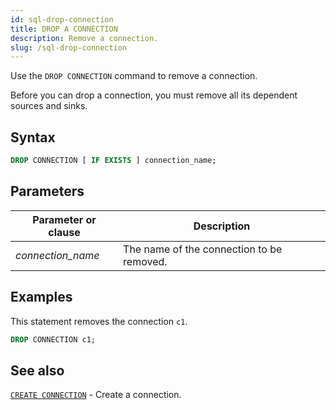 ```yaml
---
id: sql-drop-connection
title: DROP A CONNECTION
description: Remove a connection.
slug: /sql-drop-connection
---
```


Use the `DROP CONNECTION` command to remove a connection.

Before you can drop a connection, you must remove all its dependent sources and sinks.

## Syntax

```sql
DROP CONNECTION [ IF EXISTS ] connection_name;
```

## Parameters

|Parameter or clause            | Description           |
|-------------------------------|-----------------------|
|*connection_name*              |The name of the connection to be removed.|

## Examples

This statement removes the connection `c1`.

```sql
DROP CONNECTION c1;
```

## See also

[`CREATE CONNECTION`](sql-create-connection.md) - Create a connection.